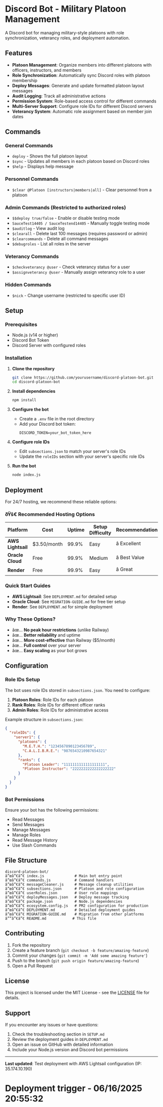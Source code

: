 ﻿# Discord Bot - Military Platoon Management

A Discord bot for managing military-style platoons with role synchronization, veterancy roles, and deployment automation.

## Features

- **Platoon Management**: Organize members into different platoons with officers, instructors, and members
- **Role Synchronization**: Automatically sync Discord roles with platoon membership
- **Deploy Messages**: Generate and update formatted platoon layout messages
- **Audit Logging**: Track all administrative actions
- **Permission System**: Role-based access control for different commands
- **Multi-Server Support**: Configure role IDs for different Discord servers
- **Veterancy System**: Automatic role assignment based on member join dates

## Commands

### General Commands
- `deploy` - Shows the full platoon layout
- `$sync` - Updates all members in each platoon based on Discord roles
- `$help` - Displays help message

### Personnel Commands
- `$clear @Platoon [instructors|members|all]` - Clear personnel from a platoon

### Admin Commands (Restricted to authorized roles)
- `$$deploy true/false` - Enable or disable testing mode
- `SauceTest14405 / SauceTestend14405` - Manually toggle testing mode
- `$auditlog` - View audit log
- `$clearall` - Delete last 100 messages (requires password or admin)
- `$clearcommands` - Delete all command messages
- `$debugroles` - List all roles in the server

### Veterancy Commands
- `$checkveterancy @user` - Check veterancy status for a user
- `$assignveterancy @user` - Manually assign veterancy role to a user

### Hidden Commands
- `$nick` - Change username (restricted to specific user ID)

## Setup

### Prerequisites
- Node.js (v14 or higher)
- Discord Bot Token
- Discord Server with configured roles

### Installation

1. **Clone the repository**
   ```bash
   git clone https://github.com/yourusername/discord-platoon-bot.git
   cd discord-platoon-bot
   ```

2. **Install dependencies**
   ```bash
   npm install
   ```

3. **Configure the bot**
   - Create a `.env` file in the root directory
   - Add your Discord bot token:
     ```
     DISCORD_TOKEN=your_bot_token_here
     ```

4. **Configure role IDs**
   - Edit `subsections.json` to match your server's role IDs
   - Update the `roleIDs` section with your server's specific role IDs

5. **Run the bot**
   ```bash
   node index.js
   ```

## Deployment

For 24/7 hosting, we recommend these reliable options:

### ðŸš€ Recommended Hosting Options

| Platform | Cost | Uptime | Setup Difficulty | Recommendation |
|----------|------|--------|------------------|----------------|
| **AWS Lightsail** | $3.50/month | 99.9% | Easy | â­ Excellent |
| **Oracle Cloud** | Free | 99.9% | Medium | â­ Best Value |
| **Render** | Free | 99.9% | Easy | â­ Great |

### Quick Start Guides
- **AWS Lightsail**: See `DEPLOYMENT.md` for detailed setup
- **Oracle Cloud**: See `MIGRATION-GUIDE.md` for free tier setup
- **Render**: See `DEPLOYMENT.md` for simple deployment

### Why These Options?
- âœ… **No peak hour restrictions** (unlike Railway)
- âœ… **Better reliability** and uptime
- âœ… **More cost-effective** than Railway ($5/month)
- âœ… **Full control** over your server
- âœ… **Easy scaling** as your bot grows

## Configuration

### Role IDs Setup

The bot uses role IDs stored in `subsections.json`. You need to configure:

1. **Platoon Roles**: Role IDs for each platoon
2. **Rank Roles**: Role IDs for different officer ranks
3. **Admin Roles**: Role IDs for administrative access

Example structure in `subsections.json`:
```json
{
  "roleIDs": {
    "server1": {
      "platoons": {
        "M.E.T.H.": "1234567890123456789",
        "C.A.L.I.B.R.E.": "9876543210987654321"
      },
      "ranks": {
        "Platoon Leader": "1111111111111111111",
        "Platoon Instructor": "2222222222222222222"
      }
    }
  }
}
```

### Bot Permissions

Ensure your bot has the following permissions:
- Read Messages
- Send Messages
- Manage Messages
- Manage Roles
- Read Message History
- Use Slash Commands

## File Structure

```
discord-platoon-bot/
â”œâ”€â”€ index.js              # Main bot entry point
â”œâ”€â”€ commands.js           # Command handlers
â”œâ”€â”€ messageCleaner.js     # Message cleanup utilities
â”œâ”€â”€ subsections.json      # Platoon and role configuration
â”œâ”€â”€ userRoles.json        # User role mappings
â”œâ”€â”€ deployMessages.json   # Deploy message tracking
â”œâ”€â”€ package.json          # Node.js dependencies
â”œâ”€â”€ ecosystem.config.js   # PM2 configuration for production
â”œâ”€â”€ DEPLOYMENT.md         # Detailed deployment guides
â”œâ”€â”€ MIGRATION-GUIDE.md    # Migration from other platforms
â””â”€â”€ README.md            # This file
```

## Contributing

1. Fork the repository
2. Create a feature branch (`git checkout -b feature/amazing-feature`)
3. Commit your changes (`git commit -m 'Add some amazing feature'`)
4. Push to the branch (`git push origin feature/amazing-feature`)
5. Open a Pull Request

## License

This project is licensed under the MIT License - see the [LICENSE](LICENSE) file for details.

## Support

If you encounter any issues or have questions:
1. Check the troubleshooting section in `SETUP.md`
2. Review the deployment guides in `DEPLOYMENT.md`
3. Open an issue on GitHub with detailed information
4. Include your Node.js version and Discord bot permissions

---

**Last updated**: Test deployment with AWS Lightsail configuration (IP: 35.174.10.190)
# Deployment trigger - 06/16/2025 20:55:32